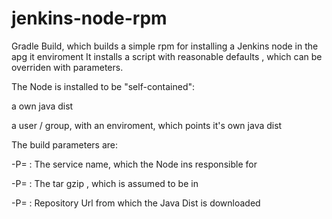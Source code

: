# jenkins-node-rpm

Gradle Build, which builds a simple rpm for installing a Jenkins node in the apg it enviroment
It installs a script with reasonable defaults , which can be overriden with parameters.

The Node is installed to be "self-contained": 

a own java dist

a user / group, with an enviroment, which points it's own java dist


The build parameters are: 

-P=<serviceName> : The service name, which the Node ins responsible for

-P=<javaDist> : The tar gzip , which is assumed to be in 

-P=<distRepoUrl> : Repository Url from which the Java Dist is downloaded
